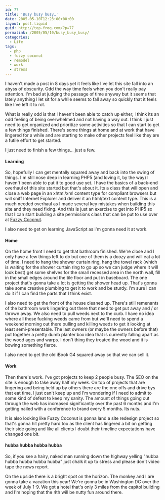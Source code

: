 ```yaml
---
id: 77
title: 'Busy busy busy…'
date: 2005-05-10T12:23:00+00:00
layout: post.liquid
guid: http://top-frog.com/?p=77
permalink: /2005/05/10/busy_busy_busy/
categories:
  - Life
tags:
  - php
  - fuzzy coconut
  - remodel
  - work
  - stress
---
```

I haven't made a post in 8 days yet it feels like I've let this site fall into an abyss of obscurity. Odd the way time feels when you don't really pay attention. I'm bad at judging the passage of time anyway but it seems that lately anything I let sit for a while seems to fall away so quickly that it feels like I've left it to rot.

What is really odd is that I haven't been able to catch up either, I think its an odd feeling of being overwhelmed and not having a way out. I think I just need to get organized and prioritize some activities so that I can start to get a few things finished. There's some things at home and at work that have lingered for a while and are starting to make other projects feel like they are a futile effort to get started.

I just need to finish a few things… just a few.

#### Learning

So, hopefully I can get mentally squared away and back into the swing of things. I'm still nose deep in learning PHP5 (and loving it, by the way) I haven't been able to put it to good use yet. I have the basics of a back-end overhaul of this site started but that's about it. Its a class that will open and close a web page in an xhtml/xml content type for compliant browsers but will sniff Internet Explorer and deliver it an html/text content type. This is a much needed overhaul as I made several key mistakes when building this site and they need fixing. And this is just an exercise to get into PHP5 so that I can start building a site permissions class that can be put to use over at [Fuzzy Coconut](http://www.fuzzycoconut.com).

I also need to get on learning JavaScript as I'm gonna need it at work.

#### Home

On the home front I need to get that bathroom finished. We're close and I only have a few things left to do but one of them is a doozy and will eat a lot of time. I need to hang the shower curtain ring, hang the towel rack (which is waiting for the shower curtain ring to go up so we can judge where it will look best) get some shelves for the small recessed area in the north wall, fill in the small edges around the tile floor and put in baseboard. The one project that's gonna take a lot is getting the shower head up. That's gonna take some creative plumbing to get it to work and be sturdy. I'm sure I can do it if I can find the parts that I think exist.

I also need to get the front of the house cleaned up. There's still remenants of the bathroom work lingering out there that need to get put away and / or thrown away. We also need to pull weeds next to the curb. I have no idea where all those fucking weeds came from but we'll need to spend a weekend morning out there pulling and killing weeds to get it looking at least semi-presentable. The last owners (or maybe the owners before that) put together a pretty dumb planter box idea that is currently falling apart as the wood ages and warps. I don't thing they treated the wood and it is bowing something fierce.

I also need to get the old iBook G4 squared away so that we can sell it.

#### Work

Then there's work. I've got projects to keep 2 people busy. The SEO on the site is enough to take away half my week. On top of projects that are lingering and being held up by others there are the one offs and drive bys that eat time. I just can't keep up and I'm wondering if I need to admit to some kind of defeat to keep my sanity. The amount of things going out through the web has increased significantly over the past 6 months and I'm getting nailed with a conference to brand every 5 months. Its nuts.

It is also looking like Fuzzy Coconut is gonna land a site redesign project so that's gonna hit pretty hard too as the client has lingered a bit on getting their side going and like all clients I doubt their timeline expectations have changed one bit.

#### hubba hubba hubba hubba

So, if you see a hairy, naked man running down the highway yelling "hubba hubba hubba hubba hubba" just chalk it up to stress and please don't video tape the news report.

On the upside there is a bright spot on the horizon. The monkey and I are gonna take a vacation this year! We're gonna be in Washington DC over the week of July 1-9. We got a hotel that's only 3 miles from the capitol building and I'm hoping that the 4th will be nutty fun around there.
